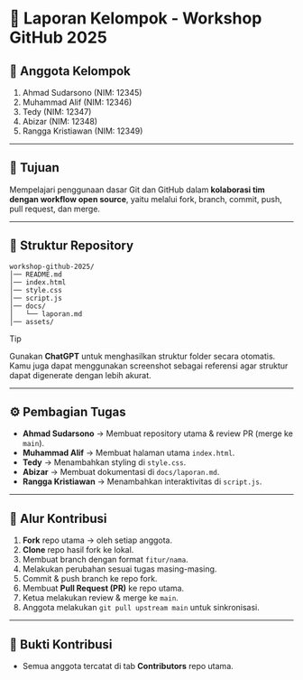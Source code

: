 # 📑 Laporan Kelompok - Workshop GitHub 2025

## 👥 Anggota Kelompok

1. Ahmad Sudarsono (NIM: 12345)
2. Muhammad Alif (NIM: 12346)
3. Tedy (NIM: 12347)
4. Abizar (NIM: 12348)
5. Rangga Kristiawan (NIM: 12349)

---

## 🎯 Tujuan

Mempelajari penggunaan dasar Git dan GitHub dalam **kolaborasi tim dengan workflow open source**, yaitu melalui fork, branch, commit, push, pull request, dan merge.

---

## 📁 Struktur Repository

```
workshop-github-2025/
│── README.md
│── index.html
│── style.css
│── script.js
│── docs/
│   └── laporan.md
│── assets/
```
> [!TIP]
> Gunakan **ChatGPT** untuk menghasilkan struktur folder secara otomatis. Kamu juga dapat menggunakan screenshot sebagai referensi agar struktur dapat digenerate dengan lebih akurat.



---

## ⚙️ Pembagian Tugas

* **Ahmad Sudarsono** → Membuat repository utama & review PR (merge ke `main`).
* **Muhammad Alif** → Membuat halaman utama `index.html`.
* **Tedy** → Menambahkan styling di `style.css`.
* **Abizar** → Membuat dokumentasi di `docs/laporan.md`.
* **Rangga Kristiawan** → Menambahkan interaktivitas di `script.js`.

---

## 🔀 Alur Kontribusi

1. **Fork** repo utama → oleh setiap anggota.
2. **Clone** repo hasil fork ke lokal.
3. Membuat branch dengan format `fitur/nama`.
4. Melakukan perubahan sesuai tugas masing-masing.
5. Commit & push branch ke repo fork.
6. Membuat **Pull Request (PR)** ke repo utama.
7. Ketua melakukan review & merge ke `main`.
8. Anggota melakukan `git pull upstream main` untuk sinkronisasi.

---

## 📜 Bukti Kontribusi

* Semua anggota tercatat di tab **Contributors** repo utama.

